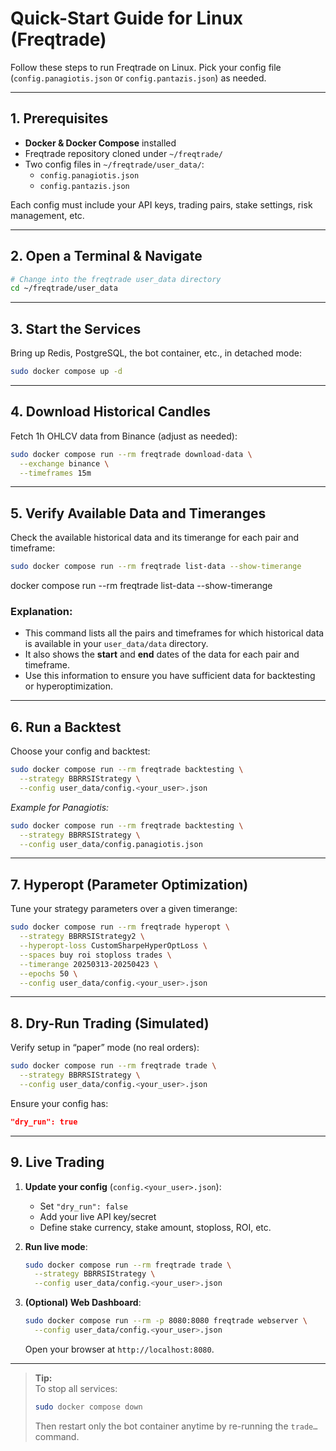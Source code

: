# Quick-Start Guide for Linux (Freqtrade)

Follow these steps to run Freqtrade on Linux. Pick your config file (`config.panagiotis.json` or `config.pantazis.json`) as needed.

---

## 1. Prerequisites

- **Docker & Docker Compose** installed  
- Freqtrade repository cloned under `~/freqtrade/`  
- Two config files in `~/freqtrade/user_data/`:  
  - `config.panagiotis.json`  
  - `config.pantazis.json`  

Each config must include your API keys, trading pairs, stake settings, risk management, etc.

---

## 2. Open a Terminal & Navigate

```bash
# Change into the freqtrade user_data directory
cd ~/freqtrade/user_data
```

---

## 3. Start the Services

Bring up Redis, PostgreSQL, the bot container, etc., in detached mode:

```bash
sudo docker compose up -d
```

---

## 4. Download Historical Candles

Fetch 1h OHLCV data from Binance (adjust as needed):

```bash
sudo docker compose run --rm freqtrade download-data \
  --exchange binance \
  --timeframes 15m
```

---

## 5. Verify Available Data and Timeranges

Check the available historical data and its timerange for each pair and timeframe:

```bash
sudo docker compose run --rm freqtrade list-data --show-timerange
```
docker compose run --rm freqtrade list-data --show-timerange


### Explanation:
- This command lists all the pairs and timeframes for which historical data is available in your `user_data/data` directory.
- It also shows the **start** and **end** dates of the data for each pair and timeframe.
- Use this information to ensure you have sufficient data for backtesting or hyperoptimization.

---

## 6. Run a Backtest

Choose your config and backtest:

```bash
sudo docker compose run --rm freqtrade backtesting \
  --strategy BBRRSIStrategy \
  --config user_data/config.<your_user>.json
```

_Example for Panagiotis:_

```bash
sudo docker compose run --rm freqtrade backtesting \
  --strategy BBRRSIStrategy \
  --config user_data/config.panagiotis.json
```

---

## 7. Hyperopt (Parameter Optimization)

Tune your strategy parameters over a given timerange:

```bash
sudo docker compose run --rm freqtrade hyperopt \
  --strategy BBRRSIStrategy2 \
  --hyperopt-loss CustomSharpeHyperOptLoss \
  --spaces buy roi stoploss trades \
  --timerange 20250313-20250423 \
  --epochs 50 \
  --config user_data/config.<your_user>.json
```

---

## 8. Dry-Run Trading (Simulated)

Verify setup in “paper” mode (no real orders):

```bash
sudo docker compose run --rm freqtrade trade \
  --strategy BBRRSIStrategy \
  --config user_data/config.<your_user>.json
```

Ensure your config has:
```json
"dry_run": true
```

---

## 9. Live Trading

1. **Update your config** (`config.<your_user>.json`):  
   - Set `"dry_run": false`  
   - Add your live API key/secret  
   - Define stake currency, stake amount, stoploss, ROI, etc.  

2. **Run live mode**:

   ```bash
   sudo docker compose run --rm freqtrade trade \
     --strategy BBRRSIStrategy \
     --config user_data/config.<your_user>.json
   ```

3. **(Optional) Web Dashboard**:

   ```bash
   sudo docker compose run --rm -p 8080:8080 freqtrade webserver \
     --config user_data/config.<your_user>.json
   ```

   Open your browser at `http://localhost:8080`.

---

> **Tip:**  
> To stop all services:  
> ```bash
> sudo docker compose down
> ```  
> Then restart only the bot container anytime by re-running the `trade…` command.